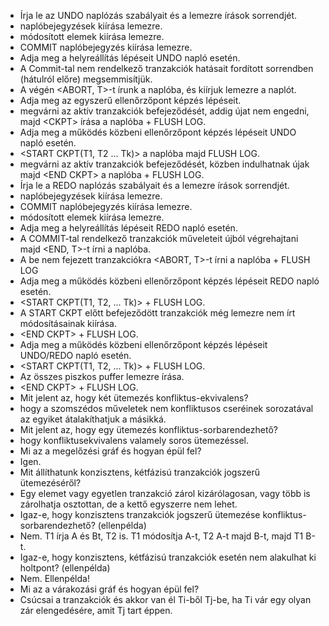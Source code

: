- Írja le az UNDO naplózás szabályait és a lemezre írások sorrendjét.
 - naplóbejegyzések kiírása lemezre.
 - módosított elemek kiírása lemezre.
 - COMMIT naplóbejegyzés kiírása lemezre.
- Adja meg a helyreállítás lépéseit UNDO napló esetén.
 - A Commit-tal nem rendelkező tranzakciók hatásait fordított sorrendben (hátulról előre) megsemmisítjük.
 - A végén \<ABORT, T\>-t írunk a naplóba, és kiírjuk lemezre a naplót.
- Adja meg az egyszerű ellenőrzőpont képzés lépéseit.
 - megvárni az aktív tranzakciók befejeződését, addig újat nem engedni, 
  majd \<CKPT\> írása a naplóba + FLUSH LOG.
- Adja meg a működés közbeni ellenőrzőpont képzés lépéseit UNDO napló esetén.
 - \<START CKPT(T1, T2 ... Tk)\> a naplóba majd FLUSH LOG.
 - megvárni az aktív tranzakciók befejeződését, közben indulhatnak újak
  majd \<END CKPT\> a naplóba + FLUSH LOG.
- Írja le a REDO naplózás szabályait és a lemezre írások sorrendjét.
 - naplóbejegyzések kiírása lemezre.
 - COMMIT naplóbejegyzés kiírása lemezre.
 - módosított elemek kiírása lemezre.
- Adja meg a helyreállítás lépéseit REDO napló esetén.
 - A COMMIT-tal rendelkező tranzakciók műveleteit újból végrehajtani majd \<END, T\>-t írni a naplóba.
 - A be nem fejezett tranzakciókra \<ABORT, T\>-t írni a naplóba + FLUSH LOG
- Adja meg a működés közbeni ellenőrzőpont képzés lépéseit REDO napló esetén.
 - \<START CKPT(T1, T2, ... Tk)\> + FLUSH LOG.
 - A START CKPT előtt befejeződött tranzakciók még lemezre nem írt módosításainak kiírása.
 - \<END CKPT\> + FLUSH LOG.
- Adja meg a működés közbeni ellenőrzőpont képzés lépéseit UNDO/REDO napló esetén.
 - \<START CKPT(T1, T2, ... Tk)\> + FLUSH LOG.
 - Az összes piszkos puffer lemezre írása.
 - \<END CKPT\> + FLUSH LOG.
- Mit jelent az, hogy két ütemezés konfliktus-ekvivalens?
 - hogy a szomszédos műveletek nem konfliktusos cseréinek sorozatával az egyiket átalakíthatjuk a másikká.
- Mit jelent az, hogy egy ütemezés konfliktus-sorbarendezhető?
 - hogy konfliktusekvivalens valamely soros ütemezéssel.
- Mi az a megelőzési gráf és hogyan épül fel?
 - Igen.
- Mit állíthatunk konzisztens, kétfázisú tranzakciók jogszerű ütemezéséről?
 - Egy elemet vagy egyetlen tranzakció zárol kizárólagosan, vagy több is zárolhatja osztottan, de a kettő egyszerre nem lehet.
- Igaz-e, hogy konzisztens tranzakciók jogszerű ütemezése konfliktus-sorbarendezhető? (ellenpélda)
 - Nem. T1 írja A és Bt, T2 is. T1 módosítja A-t, T2 A-t majd B-t, majd T1 B-t.
- Igaz-e, hogy konzisztens, kétfázisú tranzakciók esetén nem alakulhat ki holtpont? (ellenpélda)
 - Nem. Ellenpélda!
- Mi az a várakozási gráf és hogyan épül fel?
 - Csúcsai a tranzakciók és akkor van él Ti-ből Tj-be, ha Ti vár egy olyan zár elengedésére, amit Tj tart éppen.
